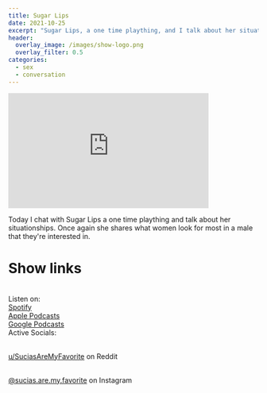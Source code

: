 ```yaml
---
title: Sugar Lips
date: 2021-10-25
excerpt: "Sugar Lips, a one time plaything, and I talk about her situationships"
header:
  overlay_image: /images/show-logo.png
  overlay_filter: 0.5
categories: 
  - sex
  - conversation
---
```

<iframe src='https://open.spotify.com/embed/episode/0Qx0fRAZHVTXIeNjfFpgyI' width='80%' height='232' frameborder='0' allowtransparency='true' allow='encrypted-media'></iframe>

Today I chat with Sugar Lips a one time plaything and talk about her situationships. Once again she shares what women look for most in a male that they're interested in.

# Show links

<br> Listen on:
<br> [Spotify](https://open.spotify.com/show/3XjoipCU3QzeIaQAAQpBdW)  <a href='https://open.spotify.com/show/3XjoipCU3QzeIaQAAQpBdW'><i class='fab fa-spotify'></i></a>
<br> [Apple Podcasts](https://podcasts.apple.com/us/podcast/sucias-are-my-favorite/id1548173787) <a href='https://podcasts.apple.com/us/podcast/sucias-are-my-favorite/id1548173787'> <i class='fas fa-podcast'></i></a>
<br> [Google Podcasts](https://podcasts.google.com/feed/aHR0cHM6Ly9hbmNob3IuZm0vcy80MjI0YzYzYy9wb2RjYXN0L3Jzcw)  <a href='https://podcasts.google.com/feed/aHR0cHM6Ly9hbmNob3IuZm0vcy80MjI0YzYzYy9wb2RjYXN0L3Jzcw'><i class='fab fa-google-play'></i></a>
<br> Active Socials:

<br> [u/SuciasAreMyFavorite](https://reddit.com/u/suciasaremyfavorite/submitted) on Reddit <a href='https://reddit.com/u/suciasaremyfavorite/submitted'><i class='fab fa-reddit'></i></a>

<br> [@sucias.are.my.favorite](https://instagram.com/sucias.are.my.favorite) on Instagram  <a href='https://www.instagram.com/sucias.are.my.favorite'><i class='fab fa-instagram'></i></a>
